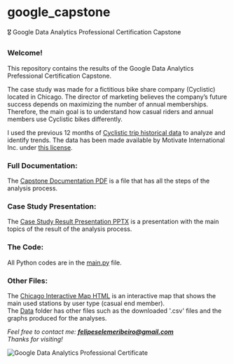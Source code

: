 # google_capstone
 🎖️ Google Data Analytics Professional Certification Capstone
#####
### Welcome!
This repository contains the results of the Google Data Analytics Prefessional Certification Capstone.  
  
The case study was made for a fictitious bike share company (Cyclistic) located in Chicago. The director of marketing 
believes the company’s future success depends on maximizing the number of annual memberships. Therefore, the main goal 
is to understand how casual riders and annual members use Cyclistic bikes differently.  
  
I used the previous 12 months of [Cyclistic trip historical data](https://divvy-tripdata.s3.amazonaws.com/index.html) 
to analyze and identify trends. The data has been made available by Motivate International Inc. under 
[this license](https://ride.divvybikes.com/data-license-agreement).
  
  
### Full Documentation:
The [Capstone Documentation PDF](CapstoneDocumentation.pdf) is a file that has all the steps of the analysis process.  
  
  
### Case Study Presentation:
The [Case Study Result Presentation PPTX](CaseStudyResultPresentation.pptx) is a presentation with the main topics of the result of the analysis process.  
  
  
### The Code:
All Python codes are in the [main.py](main.py) file.  
  
  
### Other Files:
The [Chicago Interactive Map HTML](chicago_interactive_map.html) is an interactive map that shows the main used stations by user type (casual end member).  
The [Data](Data) folder has other files such as the downloaded '.csv' files and the graphs produced for the analyses.  
  
  
  
_Feel free to contact me: **felipeselemeribeiro@gmail.com**_  
_Thanks for visiting!_  
  
  ![Google Data Analytics Professional Certificate](https://s3.amazonaws.com/coursera_assets/meta_images/generated/CERTIFICATE_LANDING_PAGE/CERTIFICATE_LANDING_PAGE~XGVW6LCXBM3V/CERTIFICATE_LANDING_PAGE~XGVW6LCXBM3V.jpeg)
